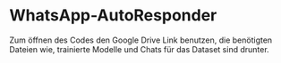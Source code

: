 # WhatsApp-AutoResponder
Zum öffnen des Codes den Google Drive Link benutzen, die benötigten Dateien wie, trainierte Modelle und Chats für das Dataset sind drunter.
